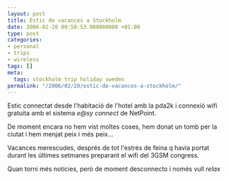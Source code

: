 ```yaml
---
layout: post
title: Estic de vacances a Stockholm
date: 2006-02-20 09:58:53.000000000 +01:00
type: post
categories:
- personal
- trips
- wireless
tags: []
meta:
  tags: stockholm trip holiday sweden
permalink: "/2006/02/20/estic-de-vacances-a-stockholm/"
---
```

Estic connectat desde l'habitació de l'hotel amb la pda2k i connexió wifi gratuita amb el sistema _e@sy connect_ de NetPoint.

De moment encara no hem vist moltes coses, hem donat un tomb per la ciutat i hem menjat peix i més peix...

Vacances merescudes, després de tot l'estrés de feina q havia portat durant les últimes setmanes preparant el wifi del 3GSM congress.

Quan torni més noticies, però de moment desconnecto i només vull _relax_

